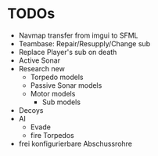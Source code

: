 # TODOs
+ Navmap transfer from imgui to SFML
+ Teambase: Repair/Resupply/Change sub
+ Replace Player's sub on death
+ Active Sonar
+ Research new
  + Torpedo models
  + Passive Sonar models
  + Motor models
    + Sub models
+ Decoys
+ AI
  + Evade
  + fire Torpedos
+ frei konfigurierbare Abschussrohre
